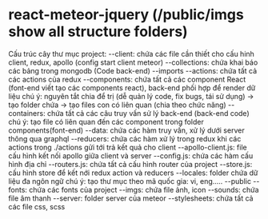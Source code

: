 # react-meteor-jquery (/public/imgs show all structure folders)
Cấu trúc cây thư mục project:
--client: chứa các file cần thiết cho cấu hinh client, redux, apollo (config start client meteor)
--collections: chứa khai báo các bảng trong mongodb (Code back-end)
--imports
        --actions: chứa tất cả các actions của redux
        --components: chứa tất cả các component React (font-end viết tạo các components react), back-end phối hợp để render dữ liệu
                      chú ý: nguyên tắt chia để trị (dễ quản lý code, fix bugs, tái sử dụng) -> tạo folder chứa -> tạo files con có liên quan (chia theo chức năng)
        --containers: chứa tất cả các câu truy vấn sử lý back-end (back-end code)
                      chú ý: tạo file có liên quan đến các component trong folder components(font-end)
        --data: chứa các hàm truy vấn, xử lý dưới server thông qua graphql
        --reducers: chứa các hàm xử lý trong redux khi các actions trong ./actions gửi tới trả kết quả cho client
        --apollo-client.js: file cấu hình kết nối apollo giữa client và server
        --config.js: chứa các hàm cấu hình địa chỉ
        --routers.js: chứa tất cả cấu hình router của project
        --store.js: cấu hình store để kết nới redux action và reducers
--locales: folder chứa dữ liệu đa ngôn ngữ
          chú ý: tạo thư mục theo mã quốc gia: vi, eng.....
--public
        --fonts: chứa các fonts của project
        --imgs: chứa file ảnh, icon
        --sounds: chứa file âm thanh
--server: folder server của meteor
--stylesheets: chứa tất cả các file css, scss
